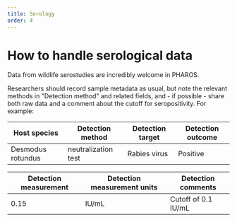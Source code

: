 ```yaml
---
title: Serology
order: 4
---
```


# How to handle serological data

Data from wildlife serostudies are incredibly welcome in PHAROS. 

Researchers should record sample metadata as usual, but note the relevant methods in "Detection method" and related fields, and - if possible - share both raw data and a comment about the cutoff for seropositivity. For example:


| Host species      | Detection method    | Detection target | Detection outcome | 
|-------------------|---------------------|------------------|-------------------|
| Desmodus rotundus | neutralization test |  Rabies virus  | Positive          | 

| Detection measurement | Detection measurement units | Detection comments            |
|-----------------------|-----------------------------|---------------------|
| 0.15                  | IU/mL                       | Cutoff of 0.1 IU/mL |


